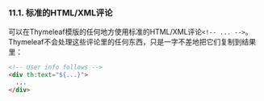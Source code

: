 ### 11.1. 标准的HTML/XML评论

可以在Thymeleaf模版的任何地方使用标准的HTML/XML评论`<!-- ... -->`。Thymeleaf不会处理这些评论里的任何东西，只是一字不差地把它们复制到结果里：
```html
<!-- User info follows -->
<div th:text="${...}">
  ...
</div>
```